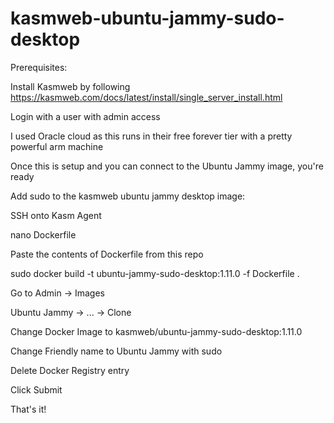 # kasmweb-ubuntu-jammy-sudo-desktop
Prerequisites:

Install Kasmweb by following https://kasmweb.com/docs/latest/install/single_server_install.html

Login with a user with admin access

I used Oracle cloud as this runs in their free forever tier with a pretty powerful arm machine

Once this is setup and you can connect to the Ubuntu Jammy image, you're ready

Add sudo to the kasmweb ubuntu jammy desktop image:

SSH onto Kasm Agent

nano Dockerfile

Paste the contents of Dockerfile from this repo

sudo docker build -t ubuntu-jammy-sudo-desktop:1.11.0 -f Dockerfile .

Go to Admin -> Images

Ubuntu Jammy -> ... -> Clone

Change Docker Image to kasmweb/ubuntu-jammy-sudo-desktop:1.11.0

Change Friendly name to Ubuntu Jammy with sudo

Delete Docker Registry entry

Click Submit

That's it!
